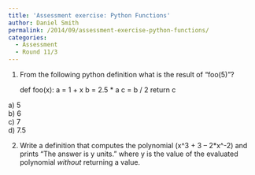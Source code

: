 ```yaml
---
title: 'Assessment exercise: Python Functions'
author: Daniel Smith
permalink: /2014/09/assessment-exercise-python-functions/
categories:
  - Assessment
  - Round 11/3
---
```

1) From the following python definition what is the result of &#8220;foo(5)&#8221;?

     def foo(x):
         a = 1 + x
         b = 2.5 * a
         c = b / 2
         return c
    

a) 5  
b) 6  
c) 7  
d) 7.5

2) Write a definition that computes the polynomial (x^3 + 3 &#8211; 2*x^-2) and prints &#8220;The answer is y units.&#8221; where y is the value of the evaluated polynomial *without* returning a value.
